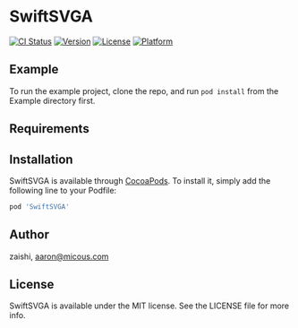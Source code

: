 # SwiftSVGA

[![CI Status](https://img.shields.io/travis/zaishi/SwiftSVGA.svg?style=flat)](https://travis-ci.org/zaishi/SwiftSVGA)
[![Version](https://img.shields.io/cocoapods/v/SwiftSVGA.svg?style=flat)](https://cocoapods.org/pods/SwiftSVGA)
[![License](https://img.shields.io/cocoapods/l/SwiftSVGA.svg?style=flat)](https://cocoapods.org/pods/SwiftSVGA)
[![Platform](https://img.shields.io/cocoapods/p/SwiftSVGA.svg?style=flat)](https://cocoapods.org/pods/SwiftSVGA)

## Example

To run the example project, clone the repo, and run `pod install` from the Example directory first.

## Requirements

## Installation

SwiftSVGA is available through [CocoaPods](https://cocoapods.org). To install
it, simply add the following line to your Podfile:

```ruby
pod 'SwiftSVGA'
```

## Author

zaishi, aaron@micous.com

## License

SwiftSVGA is available under the MIT license. See the LICENSE file for more info.
